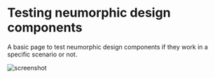 # Testing neumorphic design components
A basic page to test neumorphic design components if they work in a specific scenario or not.

![screenshot](https://i.imgur.com/3ETdegQ.png)
